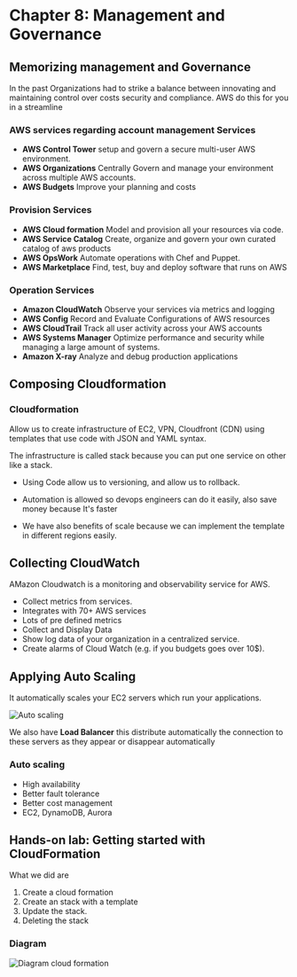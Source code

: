 # Chapter 8: Management and Governance

## Memorizing management and Governance

In the past Organizations had to strike a balance between innovating and maintaining control over costs security and compliance. AWS do this for you in a streamline 

### AWS services regarding account management Services

- **AWS Control Tower** setup and govern a secure multi-user AWS environment.
- **AWS Organizations** Centrally Govern and manage your environment across multiple AWS accounts.
- **AWS Budgets** Improve your planning and costs

### Provision Services

- **AWS Cloud formation** Model and provision all your resources via code.
- **AWS Service Catalog** Create, organize and govern your own curated catalog of aws products
- **AWS OpsWork** Automate operations with Chef and Puppet.
- **AWS Marketplace** Find, test, buy and deploy software that runs on AWS 

### Operation Services

- **Amazon CloudWatch** Observe your services via metrics and logging
- **AWS Config** Record and Evaluate Configurations of AWS resources
- **AWS CloudTrail** Track all user activity across your AWS accounts
- **AWS Systems Manager** Optimize performance and security while managing a large amount of systems.
- **Amazon X-ray** Analyze and debug production applications

## Composing Cloudformation

### Cloudformation

Allow us to create infrastructure of EC2, VPN, Cloudfront (CDN) using templates that use code with JSON and YAML syntax.

The infrastructure is called stack because you can put one service on other like a stack.

- Using Code allow us to versioning, and allow us to rollback.

- Automation is allowed so devops engineers can do it easily, also save money because It's faster 

- We have also benefits of scale because we can implement the template in different regions easily.

## Collecting CloudWatch

AMazon Cloudwatch is a monitoring and observability service for AWS.

- Collect metrics from services.
- Integrates with 70+ AWS services
- Lots of pre defined metrics
- Collect and Display Data
- Show log data of your organization in a centralized service.
- Create alarms of Cloud Watch (e.g. if you budgets goes over 10$).

## Applying Auto Scaling

It automatically scales your EC2 servers which run your applications.

![Auto scaling](https://user-images.githubusercontent.com/26603591/203177960-e9a69c9a-bdf1-4ec2-9770-31251b7b11c2.png)

We also have **Load Balancer** this distribute automatically the connection to these servers as they appear or disappear automatically

### Auto scaling

- High availability 
- Better fault tolerance
- Better cost management
- EC2, DynamoDB, Aurora

## Hands-on lab: Getting started with CloudFormation

What we did are

1. Create a cloud formation
2. Create an stack with a template
3. Update the stack.
4. Deleting the stack

### Diagram
![Diagram cloud formation](https://labkeep-assets-production.s3.amazonaws.com/z0338j0iy78cxdmdqo5kf4s4v0um?response-content-disposition=inline%3B%20filename%3D%22Lab%20-%20Getting%20Started%20With%20CloudFormation.001.png%22%3B%20filename%2A%3DUTF-8%27%27Lab%2520-%2520Getting%2520Started%2520With%2520CloudFormation.001.png&response-content-type=image%2Fpng&X-Amz-Algorithm=AWS4-HMAC-SHA256&X-Amz-Credential=ASIAVKPCGNLNZUXFSTUE%2F20221121%2Fus-east-1%2Fs3%2Faws4_request&X-Amz-Date=20221121T233404Z&X-Amz-Expires=14400&X-Amz-Security-Token=IQoJb3JpZ2luX2VjEI%2F%2F%2F%2F%2F%2F%2F%2F%2F%2F%2FwEaCXVzLWVhc3QtMSJGMEQCIDDilpapmQXnQk%2FMdnBr5Mmw3gM6QN1OXrmUeQdHlnlPAiBRBopcN8%2FRAYqtHvEZWNLxNBqGauQkDwQVz8UjXEa1YyqMBAiX%2F%2F%2F%2F%2F%2F%2F%2F%2F%2F8BEAIaDDM2NjA4MzQ2Nzk5NSIMXGV5d81JZtCC6I4UKuADfXRKY4blv%2FhFU%2BfC%2BXVIKJxl48DZlaNv5l9R1mlfUvuNBKr68XXE1JXoa6TgTHLG5OjvLWmlPdWxHuHGAT%2BmOwfWEABdsjR9BOdzCHTZjI4vujwFILUgn6B1IBkWVCmEER0yC0WxBHhC8F%2BFUthbIUzUKi%2FDV7fpfO9GnXFjPYgUZNyKow6cNUtbi6DO04V%2BEfPGKOi3e0JA1Dvc7F1wFbkfwP8SJoMq09Bsc%2Buxkfz7NwNyX6lzoXC1%2FwmsrO3i6jwyqLVYpen8yMT83nENrbjdP5E%2F%2FkCzOUNZ3h6QtUco5o0eiTvPDHJAkbMrqsCucQrmGXUiGFh%2FguOfhhMKOLDAa%2BeaHxiR0aQ7gr4xO7aJ6wWK9b0oBH0mRICbya4618mcCygBkKd58dkpth%2Fwm19B3%2FLUoBTP56JfKYy9ITqVr6FpUjpTnTYLwtDG4ZQKGIP77f11sDzjjhemszqBRY5D65VbZEVnNgKvMvklXQiRo78IZmG1Pi04tXXx4A0JluaJfWWqVyARBmZHwyJdZYgcLNUJUsl1JMvhMc0A8cWaezW4lsbsRsNo6wJGnv4wze8L3rucMI3uiMA9e8poUVWQ%2B8q6IxuFkKpyRymFXzMi7zcFViwz5PQkWzK598HWMIjx75sGOqYB58fksG%2BFUje59%2FBsuw%2BjAqCib5V3tdwBBwUgWhHecF8EcPRIJZSSefYh1uiC2fnA0FQwzHrJwGPzfgrBqzzlTWSpQhBs%2BDI7dvs8sWpzbQe%2FO4LKABl7XCpGfB%2FpTAklyB4cU3qdIQcK5SUwufBh1G7ljrE4DjbzdoHGioXS0N9qL%2BvDMGqBSMtAj%2F3sjOWlogavvPlvIMGR0uzRgskrHDGc4DLg0Q%3D%3D&X-Amz-SignedHeaders=host&X-Amz-Signature=d6ad726341e1273db8bda553c2e5c6f3a7d4b11389de0f4744601449ea13515b)